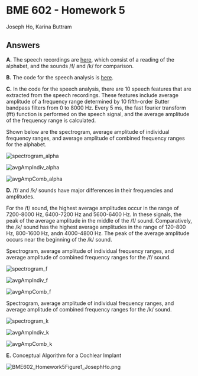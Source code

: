 # BME 602 - Homework 5
Joseph Ho, Karina Buttram

## Answers
**A.** The speech recordings are [here](/recordings), which consist of a reading of the alphabet, and the sounds /f/ and /k/ for comparison.

**B.** The code for the speech analysis is [here](/speech_analysis.py).

**C.** In the code for the speech analysis, there are 10 speech features that are extracted from the speech recordings. These features include average amplitude of a frequency range determined by 10 fifth-order Butter bandpass filters from 0 to 8000 Hz. Every 5 ms, the fast fourier transform (fft) function is performed on the speech signal, and the average amplitude of the frequency range is calculated.

Shown below are the spectrogram, average amplitude of individual frequency ranges, and average amplitude of combined frequency ranges for the alphabet.

![spectrogram_alpha](figures/spectrogram_alpha.png)

![avgAmpIndiv_alpha](figures/avgAmpIndiv_alpha.png)

![avgAmpComb_alpha](figures/avgAmpComb_alpha.png)

**D.** /f/ and /k/ sounds have major differences in their frequencies and amplitudes.

For the /f/ sound, the highest average amplitudes occur in the range of 7200-8000 Hz, 6400-7200 Hz and 5600-6400 Hz. In these signals, the peak of the average amplitude in the middle of the /f/ sound. Comparatively, the /k/ sound has the highest average amplitudes in the range of 120-800 Hz, 800-1600 Hz, andn 4000-4800 Hz. The peak of the average amplitude occurs near the beginning of the /k/ sound. 

Spectrogram, average amplitude of individual frequency ranges, and average amplitude of combined frequency ranges for the /f/ sound.

![spectrogram_f](figures/spectrogram_f.png)

![avgAmpIndiv_f](figures/avgAmpIndiv_f.png)

![avgAmpComb_f](figures/avgAmpComb_f.png)

Spectrogram, average amplitude of individual frequency ranges, and average amplitude of combined frequency ranges for the /k/ sound.

![spectrogram_k](figures/spectrogram_k.png)

![avgAmpIndiv_k](figures/avgAmpIndiv_k.png)

![avgAmpComb_k](figures/avgAmpComb_k.png)

**E.** Conceptual Algorithm for a Cochlear Implant

![BME602_Homework5Figure1_JosephHo.png](figures/BME602_Homework5Figure1_JosephHo.png)